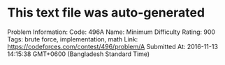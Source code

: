 # This text file was auto-generated

Problem Information:
Code: 496A
Name: Minimum Difficulty
Rating: 900
Tags: brute force, implementation, math
Link: https://codeforces.com/contest/496/problem/A
Submitted At: 2016-11-13 14:15:38 GMT+0600 (Bangladesh Standard Time)